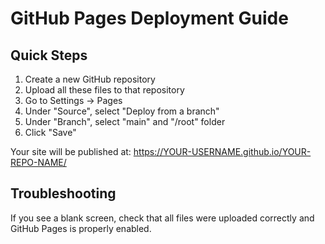 # GitHub Pages Deployment Guide

## Quick Steps
1. Create a new GitHub repository
2. Upload all these files to that repository
3. Go to Settings → Pages
4. Under "Source", select "Deploy from a branch"
5. Under "Branch", select "main" and "/root" folder
6. Click "Save"

Your site will be published at: https://YOUR-USERNAME.github.io/YOUR-REPO-NAME/

## Troubleshooting
If you see a blank screen, check that all files were uploaded correctly and GitHub Pages is properly enabled.
